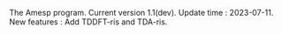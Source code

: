 
The Amesp program.
Current version 1.1(dev).
Update time : 2023-07-11.
New features : Add TDDFT-ris and TDA-ris.
